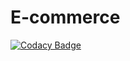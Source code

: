 # E-commerce
[![Codacy Badge](https://api.codacy.com/project/badge/Grade/28d5dfc6402c4615ae2ecda7143dee18)](https://app.codacy.com/gh/milankatira/E-commerce?utm_source=github.com&utm_medium=referral&utm_content=milankatira/E-commerce&utm_campaign=Badge_Grade_Settings)